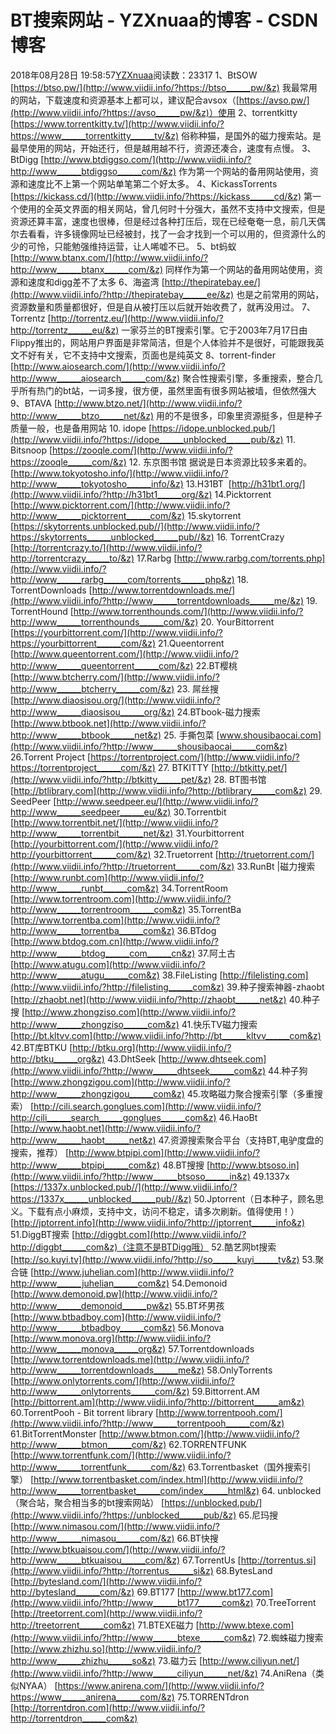 # BT搜索网站 - YZXnuaa的博客 - CSDN博客
2018年08月28日 19:58:57[YZXnuaa](https://me.csdn.net/YZXnuaa)阅读数：23317
1、BtSOW
[https://btso.pw/](http://www.viidii.info/?https://btso______pw/&z)
我最常用的网站，下载速度和资源基本上都可以，建议配合avsox（[https://avso.pw/](http://www.viidii.info/?https://avso______pw/&z)）使用
2、torrentkitty
[https://www.torrentkitty.tv/](http://www.viidii.info/?https://www______torrentkitty______tv/&z)
俗称种猫，是国外的磁力搜索站。是最早使用的网站，开始还行，但是越用越不行，资源还凑合，速度有点慢。
3、BtDigg
[http://www.btdiggso.com/](http://www.viidii.info/?http://www______btdiggso______com/&z)
作为第一个网站的备用网站使用，资源和速度比不上第一个网站单笔第二个好太多。
4、KickassTorrents
[https://kickass.cd/](http://www.viidii.info/?https://kickass______cd/&z)
第一个使用的全英文界面的相关网站，曾几何时十分强大，虽然不支持中文搜索，但是资源还算丰富，速度也很棒，但是经过各种打压后，现在已经奄奄一息，前几天偶尔去看看，许多镜像网址已经被封，找了一会才找到一个可以用的，但资源什么的少的可怜，只能勉强维持运营，让人唏嘘不已。
5、bt蚂蚁
[http://www.btanx.com/](http://www.viidii.info/?http://www______btanx______com/&z)
同样作为第一个网站的备用网站使用，资源和速度和digg差不了太多
6、海盗湾
[http://thepiratebay.ee/](http://www.viidii.info/?http://thepiratebay______ee/&z)
也是之前常用的网站，资源数量和质量都很好，但是自从被打压以后就开始收费了，就再没用过。
7、Torrentz
[http://torrentz.eu/](http://www.viidii.info/?http://torrentz______eu/&z)
一家芬兰的BT搜索引擎。它于2003年7月17日由Flippy推出的，网站用户界面是非常简洁，但是个人体验并不是很好，可能跟我英文不好有关，它不支持中文搜索，页面也是纯英文
8、torrent-finder
[http://www.aiosearch.com/](http://www.viidii.info/?http://www______aiosearch______com/&z)
聚合性搜索引擎，多重搜索，整合几乎所有热门的bt站，一词多搜，很方便，虽然里面有很多网站被墙，但依然强大
9、BTAVA
[http://www.btzo.net/](http://www.viidii.info/?http://www______btzo______net/&z)
用的不是很多，印象里资源挺多，但是种子质量一般，也是备用网站
10. idope
[https://idope.unblocked.pub/](http://www.viidii.info/?https://idope______unblocked______pub/&z)
11. Bitsnoop
[https://zooqle.com/](http://www.viidii.info/?https://zooqle______com/&z)
12. 东京图书馆
据说是日本资源比较多来着的。
[http://www.tokyotosho.info/](http://www.viidii.info/?http://www______tokyotosho______info/&z)
13.H31BT 
[http://h31bt1.org/](http://www.viidii.info/?http://h31bt1______org/&z)
14.Picktorrent
[http://www.picktorrent.com/](http://www.viidii.info/?http://www______picktorrent______com/&z)
15.skytorrent
[https://skytorrents.unblocked.pub//](http://www.viidii.info/?https://skytorrents______unblocked______pub//&z)
16. TorrentCrazy
[http://torrentcrazy.to/](http://www.viidii.info/?http://torrentcrazy______to/&z)
17.Rarbg
[http://www.rarbg.com/torrents.php](http://www.viidii.info/?http://www______rarbg______com/torrents______php&z)
18. TorrentDownloads
[http://www.torrentdownloads.me/](http://www.viidii.info/?http://www______torrentdownloads______me/&z)
19. TorrentHound
[http://www.torrenthounds.com/](http://www.viidii.info/?http://www______torrenthounds______com/&z)
20. YourBittorrent
[https://yourbittorrent.com/](http://www.viidii.info/?https://yourbittorrent______com/&z)
21.Queentorrent
[http://www.queentorrent.com/](http://www.viidii.info/?http://www______queentorrent______com/&z)
22.BT樱桃
[http://www.btcherry.com/](http://www.viidii.info/?http://www______btcherry______com/&z)
23. 屌丝搜
[http://www.diaosisou.org/](http://www.viidii.info/?http://www______diaosisou______org/&z)
24.BTbook-磁力搜索
[http://www.btbook.net](http://www.viidii.info/?http://www______btbook______net&z)
25. 手撕包菜
[www.shousibaocai.com](http://www.viidii.info/?http://www______shousibaocai______com&z)
26.Torrent Project
[https://torrentproject.com/](http://www.viidii.info/?https://torrentproject______com/&z)
27. BTKITTY
[http://btkitty.pet/](http://www.viidii.info/?http://btkitty______pet/&z)
28. BT图书馆
[http://btlibrary.com](http://www.viidii.info/?http://btlibrary______com&z)
29. SeedPeer
[http://www.seedpeer.eu/](http://www.viidii.info/?http://www______seedpeer______eu/&z)
30.Torrentbit
[http://www.torrentbit.net/](http://www.viidii.info/?http://www______torrentbit______net/&z)
31.Yourbittorrent
[http://yourbittorrent.com/](http://www.viidii.info/?http://yourbittorrent______com/&z)
32.Truetorrent
[http://truetorrent.com/](http://www.viidii.info/?http://truetorrent______com/&z)
33.RunBt |磁力搜索
[http://www.runbt.com](http://www.viidii.info/?http://www______runbt______com&z)
34.TorrentRoom
[http://www.torrentroom.com](http://www.viidii.info/?http://www______torrentroom______com&z)
35.TorrentBa
[http://www.torrentba.com](http://www.viidii.info/?http://www______torrentba______com&z)
36.BTdog
[http://www.btdog.com.cn](http://www.viidii.info/?http://www______btdog______com______cn&z)
37.阿土古
[http://www.atugu.com](http://www.viidii.info/?http://www______atugu______com&z)
38.FileListing
[http://filelisting.com](http://www.viidii.info/?http://filelisting______com&z)
39.种子搜索神器-zhaobt
[http://zhaobt.net](http://www.viidii.info/?http://zhaobt______net&z)
40.种子搜
[http://www.zhongziso.com](http://www.viidii.info/?http://www______zhongziso______com&z)
41.快乐TV磁力搜索
[http://bt.kltvv.com](http://www.viidii.info/?http://bt______kltvv______com&z)
42.BT库BTKU
[http://btku.org](http://www.viidii.info/?http://btku______org&z)
43.DhtSeek
[http://www.dhtseek.com](http://www.viidii.info/?http://www______dhtseek______com&z)
44.种子狗
[http://www.zhongzigou.com](http://www.viidii.info/?http://www______zhongzigou______com&z)
45.攻略磁力聚合搜索引擎（多重搜索）
[http://cili.search.gonglues.com](http://www.viidii.info/?http://cili______search______gonglues______com&z)
46.HaoBt
[http://www.haobt.net](http://www.viidii.info/?http://www______haobt______net&z)
47.资源搜索聚合平台（支持BT,电驴度盘的搜索，推荐）
[http://www.btpipi.com](http://www.viidii.info/?http://www______btpipi______com&z)
48.BT搜搜
[http://www.btsoso.in](http://www.viidii.info/?http://www______btsoso______in&z)
49.1337x
[https://1337x.unblocked.pub//](http://www.viidii.info/?https://1337x______unblocked______pub//&z)
50.Jptorrent（日本种子，顾名思义。下载有点小麻烦，支持中文，访问不稳定，请多次刷新。值得使用！）
[http://jptorrent.info](http://www.viidii.info/?http://jptorrent______info&z)
51.DiggBT搜索
[http://diggbt.com](http://www.viidii.info/?http://diggbt______com&z)（注意不是BTDigg哦）
52.酷艺网bt搜索
[http://so.kuyi.tv](http://www.viidii.info/?http://so______kuyi______tv&z)
53.聚合链
[http://www.juhelian.com](http://www.viidii.info/?http://www______juhelian______com&z)
54.Demonoid
[http://www.demonoid.pw](http://www.viidii.info/?http://www______demonoid______pw&z)
55.BT坏男孩
[http://www.btbadboy.com](http://www.viidii.info/?http://www______btbadboy______com&z)
56.Monova
[http://www.monova.org](http://www.viidii.info/?http://www______monova______org&z)
57.Torrentdownloads
[http://www.torrentdownloads.me](http://www.viidii.info/?http://www______torrentdownloads______me&z)
58.OnlyTorrents
[http://www.onlytorrents.com/](http://www.viidii.info/?http://www______onlytorrents______com/&z)
59.Bittorrent.AM
[http://bittorrent.am](http://www.viidii.info/?http://bittorrent______am&z)
60.TorrentPooh - Bit torrent library
[http://www.torrentpooh.com/](http://www.viidii.info/?http://www______torrentpooh______com/&z)
61.BitTorrentMonster
[http://www.btmon.com/](http://www.viidii.info/?http://www______btmon______com/&z)
62.TORRENTFUNK
[http://www.torrentfunk.com/](http://www.viidii.info/?http://www______torrentfunk______com/&z)
63.Torrentbasket（国外搜索引擎）
[http://www.torrentbasket.com/index.html](http://www.viidii.info/?http://www______torrentbasket______com/index______html&z)
64. unblocked（聚合站，聚合相当多的bt搜索网站）
[https://unblocked.pub/](http://www.viidii.info/?https://unblocked______pub/&z)
65.尼玛搜
[http://www.nimasou.com/](http://www.viidii.info/?http://www______nimasou______com/&z)
66.BT快搜
[http://www.btkuaisou.com/](http://www.viidii.info/?http://www______btkuaisou______com/&z)
67.TorrentUs
[http://torrentus.si](http://www.viidii.info/?http://torrentus______si&z)
68.BytesLand
[http://bytesland.com/](http://www.viidii.info/?http://bytesland______com/&z)
69.BT177
[http://www.bt177.com](http://www.viidii.info/?http://www______bt177______com&z)
70.TreeTorrent
[http://treetorrent.com](http://www.viidii.info/?http://treetorrent______com&z)
71.BTEXE磁力
[http://www.btexe.com](http://www.viidii.info/?http://www______btexe______com&z)
72.蜘蛛磁力搜索
[http://www.zhizhu.so](http://www.viidii.info/?http://www______zhizhu______so&z)
73.磁力云
[http://www.ciliyun.net/](http://www.viidii.info/?http://www______ciliyun______net/&z)
74.AniRena（类似NYAA）
[https://www.anirena.com/](http://www.viidii.info/?https://www______anirena______com/&z)
75.TORRENTdron
[http://torrentdron.com](http://www.viidii.info/?http://torrentdron______com&z)
